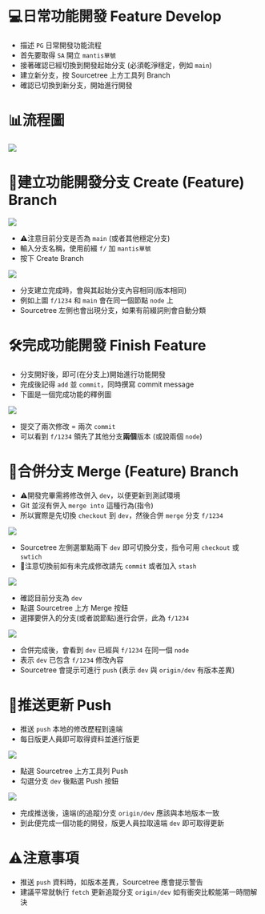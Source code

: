 ﻿# 💻日常功能開發 Feature Develop

- 描述 `PG` 日常開發功能流程
- 首先要取得 `SA` 開立 `mantis單號`
- 接著確認已經切換到開發起始分支 (必須乾淨穩定，例如 `main`)
- 建立新分支，按 Sourcetree 上方工具列 Branch
- 確認已切換到新分支，開始進行開發

# 📊流程圖

![](../../asset/lims-develop.svg)

# 🌱建立功能開發分支 Create (Feature) Branch

![](../../asset/lims2/dev-create-branch.png)

- ⚠️注意目前分支是否為 `main` (或者其他穩定分支)
- 輸入分支名稱，使用前綴 `f/` 加 `mantis單號`
- 按下 Create Branch

![](../../asset/lims2/dev-create-branch-finish.png)

- 分支建立完成時，會與其起始分支內容相同(版本相同)
- 例如上圖 `f/1234` 和 `main` 會在同一個節點 `node` 上
- Sourcetree 左側也會出現分支，如果有前綴詞則會自動分類

# 🛠️完成功能開發 Finish Feature

- 分支開好後，即可(在分支上)開始進行功能開發
- 完成後記得 `add` 並 `commit`，同時撰寫 commit message
- 下圖是一個完成功能的釋例圖

![](../../asset/lims2/dev-branch-commit.png)

- 提交了兩次修改 = 兩次 `commit`
- 可以看到 `f/1234` 領先了其他分支**兩個**版本 (或說兩個 `node`)

# 🔄合併分支 Merge (Feature) Branch

- ⚠️開發完畢需將修改併入 `dev`，以便更新到測試環境
- Git 並沒有併入 `merge into` 這種行為(指令)
- 所以實際是先切換 `checkout` 到 `dev`，然後合併 `merge` 分支 `f/1234`

![](../../asset/lims2/dev-switch-to-dev.png)

- Sourcetree 左側選單點兩下 `dev` 即可切換分支，指令可用 `checkout` 或 `swtich`
- 🚨注意切換前如有未完成修改請先 `commit` 或者加入 `stash`

![](../../asset/lims2/dev-merge-feature-branch.png)

- 確認目前分支為 `dev`
- 點選 Sourcetree 上方 Merge 按鈕
- 選擇要併入的分支(或者說節點)進行合併，此為 `f/1234`

![](../../asset/lims2/dev-ready-to-push.png)

- 合併完成後，會看到 `dev` 已經與 `f/1234` 在同一個 `node`
- 表示 `dev` 已包含 `f/1234` 修改內容
- Sourcetree 會提示可進行 `push` (表示 `dev` 與 `origin/dev` 有版本差異)

# 🚀推送更新 Push

- 推送 `push` 本地的修改歷程到遠端
- 每日版更人員即可取得資料並進行版更

![](../../asset/lims2/dev-pushing.png)

- 點選 Sourcetree 上方工具列 Push
- 勾選分支 `dev` 後點選 Push 按鈕

![](../../asset/lims2/dev-pushed.png)

- 完成推送後，遠端(的追蹤)分支 `origin/dev` 應該與本地版本一致
- 到此便完成一個功能的開發，版更人員拉取遠端 `dev` 即可取得更新

# ⚠️注意事項

- 推送 `push` 資料時，如版本差異，Sourcetree 應會提示警告
- 建議平常就執行 `fetch` 更新追蹤分支 `origin/dev` 如有衝突比較能第一時間解決